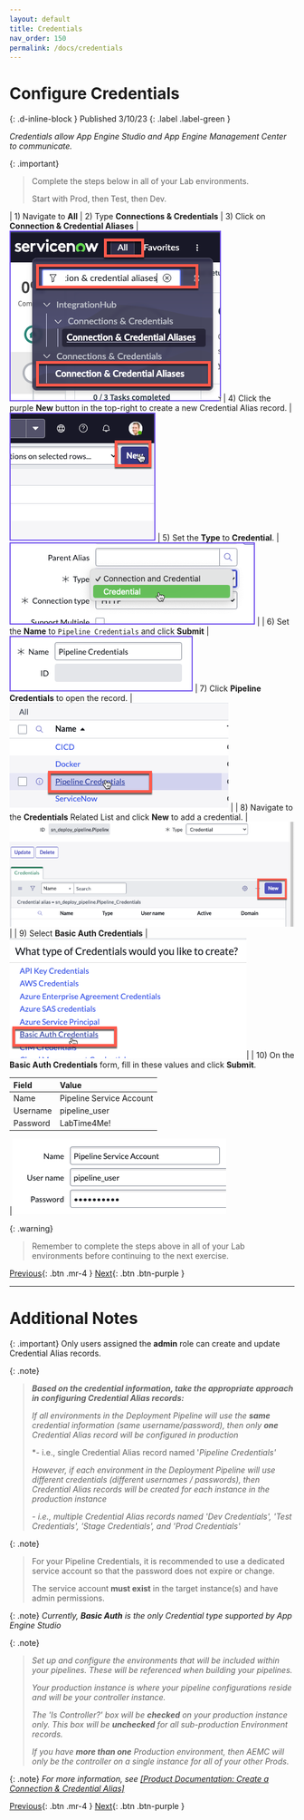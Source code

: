 ```yaml
---
layout: default
title: Credentials
nav_order: 150
permalink: /docs/credentials
---
```


# Configure Credentials

{: .d-inline-block }
Published 3/10/23
{: .label .label-green }

*Credentials allow App Engine Studio and App Engine Management Center to communicate.*

{: .important}
> Complete the steps below in all of your Lab environments.  
>
> Start with Prod, then Test, then Dev.

| 1) Navigate to **All** 
| 2) Type **Connections & Credentials** 
| 3) Click on **Connection & Credential Aliases** | ![](../assets/images/2023-03-07-15-28-59.png)
| 4) Click the purple **New** button in the top-right to create a new Credential Alias record. | ![](../assets/images/2023-03-07-15-38-10.png)
| 5) Set the **Type** to **Credential**. | ![](../assets/images/2023-03-07-15-37-39.png) |
| 6) Set the **Name** to `Pipeline Credentials` and click **Submit** | ![](../assets/images/2023-03-08-14-14-44.png)
| 7) Click **Pipeline Credentials** to open the record. |![](../assets/images/2023-03-09-13-48-09.png) |
| 8) Navigate to the **Credentials** Related List and click **New** to add a credential. |![](../assets/images/2023-03-09-13-49-03.png)|
| 9) Select **Basic Auth Credentials**  |![](../assets/images/2023-03-09-13-50-33.png)|
| 10) On the **Basic Auth Credentials** form, fill in these values and click **Submit**. 

| Field | Value 
|:---|:---
| Name | Pipeline Service Account 
| Username | pipeline_user
| Password | LabTime4Me!

|![](../assets/images/2023-03-09-15-15-17.png)

{: .warning}
> Remember to complete the steps above in all of your Lab environments before continuing to the next exercise. 
>

[Previous][PREVIOUS]{: .btn .mr-4 }
[Next][NEXT]{: .btn .btn-purple }

---
# Additional Notes 

{: .important}
Only users assigned the **admin** role can create and update Credential Alias records.

{: .note}
> ***Based on the credential information, take the appropriate approach in configuring Credential Alias records:***
> 
> *If all environments in the Deployment Pipeline will use the **same** credential information (same username/password), then only **one** Credential Alias record will be configured in production*
> 
> *- i.e., single Credential Alias record named '*Pipeline Credentials'*
>
> *However, if each environment in the Deployment Pipeline will use different credentials (different usernames / passwords), then Credential Alias records will be created for each instance in the production instance*
> 
> *- i.e., multiple Credential Alias records named 'Dev Credentials', 'Test Credentials', 'Stage Credentials', and 'Prod Credentials'*

{: .note}
> For your Pipeline Credentials, it is recommended to use a dedicated service account so that the password does not expire or change. 
>
> The service account **must exist** in the target instance(s) and have admin permissions.
>

{: .note}
*Currently, **Basic Auth** is the only Credential type supported by App Engine Studio*

{: .note}
> *Set up and configure the environments that will be included within your pipelines. These will be referenced when building your pipelines.*
> 
> *Your production instance is where your pipeline configurations reside and will be your controller instance.*
> 
> *The 'Is Controller?' box will be **checked** on your production instance only. This box will be **unchecked** for all sub-production Environment records.*
>
> *If you have **more than one** Production environment, then AEMC will only be the controller on a single instance for all of your other Prods.*

{: .note}
*For more information, see [[Product Documentation: Create a Connection & Credential Alias]](https://docs.servicenow.com/csh?topicname=connection-alias.html)*

[Previous][PREVIOUS]{: .btn .mr-4 }
[Next][NEXT]{: .btn .btn-purple }

[PREVIOUS]: ../140_Configure_AES
[NEXT]: ../160_Environments_Prod
